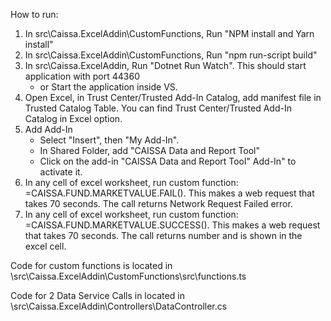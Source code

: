 How to run: 

1. In src\Caissa.ExcelAddin\CustomFunctions, Run "NPM install and Yarn install"
2. In src\Caissa.ExcelAddin\CustomFunctions, Run "npm run-script build"
3. In src\Caissa.ExcelAddin, Run "Dotnet Run Watch". This should start application with port 44360
    - or Start the application inside VS.
4. Open Excel, in Trust Center/Trusted Add-In Catalog, add manifest file in Trusted Catalog Table.
     You can find Trust Center/Trusted Add-In Catalog in Excel option. 
5. Add Add-In
    - Select "Insert", then "My Add-In". 
    - In Shared Folder, add "CAISSA Data and Report Tool"
    - Click on the add-in "CAISSA Data and Report Tool" Add-In" to activate it.
6. In any cell of excel worksheet, run custom function: =CAISSA.FUND.MARKETVALUE.FAIL(). 
   This makes a web request that takes 70 seconds. The call returns Network Request Failed error.
7. In any cell of excel worksheet, run custom function: =CAISSA.FUND.MARKETVALUE.SUCCESS(). 
   This makes a web request that takes 70 seconds. The call returns number and is shown in the excel cell.

Code for custom functions is located in \src\Caissa.ExcelAddin\CustomFunctions\src\functions.ts

Code for 2 Data Service Calls in located in \src\Caissa.ExcelAddin\Controllers\DataController.cs
  
